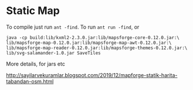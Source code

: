 # Static Map

To compile just run `ant -find`. To run `ant run -find`, or

```
java -cp build:lib/kxml2-2.3.0.jar:lib/mapsforge-core-0.12.0.jar:\
lib/mapsforge-map-0.12.0.jar:lib/mapsforge-map-awt-0.12.0.jar:\
lib/mapsforge-map-reader-0.12.0.jar:lib/mapsforge-themes-0.12.0.jar:\
lib/svg-salamander-1.0.jar SaveTiles
```

More details, for jars etc

http://sayilarvekuramlar.blogspot.com/2019/12/mapforge-statik-harita-tabandan-osm.html


